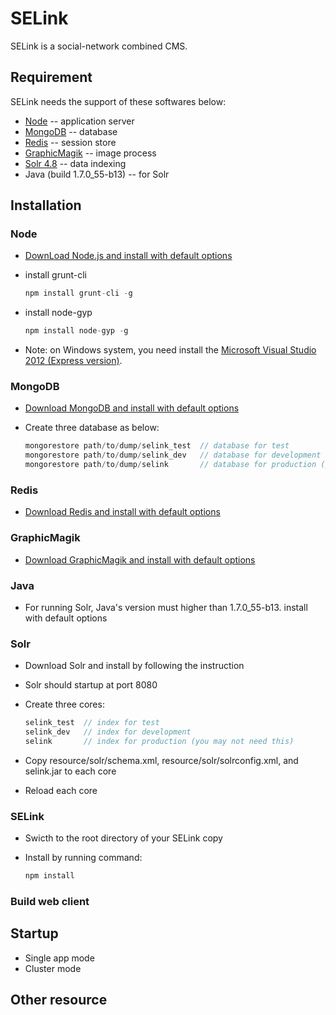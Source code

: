 # SELink

SELink is a social-network combined CMS.

## Requirement

SELink needs the support of these softwares below:

  * [Node](http://nodejs.org/) -- application server
  * [MongoDB](http://www.mongodb.org/) -- database
  * [Redis](http://redis.io/) -- session store
  * [GraphicMagik](http://www.graphicsmagick.org/) -- image process
  * [Solr 4.8](http://lucene.apache.org/solr/) -- data indexing
  * Java (build 1.7.0_55-b13) -- for Solr

## Installation

### Node 
  
  * [DownLoad Node.js and install with default options](http://nodejs.org/download/)
  * install grunt-cli

    ```javascript
    npm install grunt-cli -g
    ```
  * install node-gyp

    ```javascript
    npm install node-gyp -g
    ```
  * Note: on Windows system, you need install the [Microsoft Visual Studio 2012 (Express version)](http://go.microsoft.com/?linkid=9816758).

### MongoDB
  
  * [Download MongoDB and install with default options](http://www.mongodb.org/downloads)
  * Create three database as below:

    ```javascript
    mongorestore path/to/dump/selink_test  // database for test
    mongorestore path/to/dump/selink_dev   // database for development
    mongorestore path/to/dump/selink       // database for production (you may not need this)
    ```
  
### Redis

  * [Download Redis and install with default options](http://redis.io/download)

### GraphicMagik
  
  * [Download GraphicMagik and install with default options](http://www.graphicsmagick.org/download.html)
  
### Java
  
  * For running Solr, Java's version must higher than 1.7.0_55-b13. install with default options
  
### Solr
  
  * Download Solr and install by following the instruction
  * Solr should startup at port 8080
  * Create three cores:

    ```javascript
    selink_test  // index for test
    selink_dev   // index for development
    selink       // index for production (you may not need this)
    ```
  * Copy resource/solr/schema.xml, resource/solr/solrconfig.xml, and selink.jar to each core
  * Reload each core

### SELink
  
  * Swicth to the root directory of your SELink copy
  * Install by running command:

    ```javascript
    npm install
    ```

### Build web client

## Startup

  * Single app mode
  * Cluster mode

## Other resource
